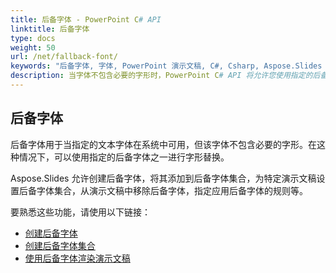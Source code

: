 ```yaml
---
title: 后备字体 - PowerPoint C# API
linktitle: 后备字体
type: docs
weight: 50
url: /net/fallback-font/
keywords: "后备字体, 字体, PowerPoint 演示文稿, C#, Csharp, Aspose.Slides for .NET"
description: 当字体不包含必要的字形时，PowerPoint C# API 将允许您使用指定的后备字体之一进行字形替换。
---
```


## **后备字体**
后备字体用于当指定的文本字体在系统中可用，但该字体不包含必要的字形。在这种情况下，可以使用指定的后备字体之一进行字形替换。

Aspose.Slides 允许创建后备字体，将其添加到后备字体集合，为特定演示文稿设置后备字体集合，从演示文稿中移除后备字体，指定应用后备字体的规则等。

要熟悉这些功能，请使用以下链接：

- [创建后备字体](/slides/net/create-fallback-font)
- [创建后备字体集合](/slides/net/create-fallback-fonts-collection)
- [使用后备字体渲染演示文稿](/slides/net/render-presentation-with-fallback-font)